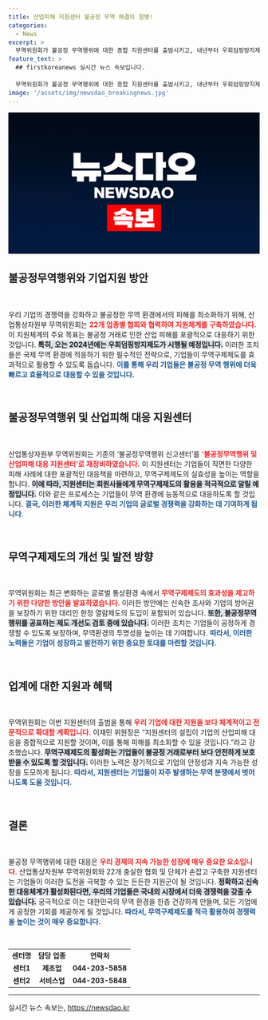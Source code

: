 ```yaml
---
title: 산업피해 지원센터 불공정 무역 해결의 첨병!
categories:
  - News
excerpt: >
  무역위원회가 불공정 무역행위에 대한 종합 지원센터를 출범시키고, 내년부터 우회덤핑방지제도와 대리인 열람제도를 도입한다. 기업 피해 대응을 위한 체계 강화가 기대된다!
feature_text: >
  ## firstkoreanews 실시간 뉴스 속보입니다.

  무역위원회가 불공정 무역행위에 대한 종합 지원센터를 출범시키고, 내년부터 우회덤핑방지제도와 대리인 열람제도를 도입한다. 기업 피해 대응을 위한 체계 강화가 기대된다!
image: '/assets/img/newsdao_breakingnews.jpg'
---
```


<p><img src="/assets/img/newsdao_breakingnews.jpg" alt="firstkoreanews 속보" /></p>

<h2 data-ke-size="size26">불공정무역행위와 기업지원 방안</h2>

<p data-ke-size="size16">&nbsp;</p>

<p>우리 기업의 경쟁력을 강화하고 불공정한 무역 환경에서의 피해를 최소화하기 위해, 산업통상자원부 무역위원회는 <b><span style="color: #ee2323;">22개 업종별 협회와 협력하여 지원체계를 구축하였습니다.</span></b> 이 지원체계의 주요 목표는 불공정 거래로 인한 산업 피해를 포괄적으로 대응하기 위한 것입니다. <b><span style="background-color: #21538527;">특히, 오는 2024년에는 우회덤핑방지제도가 시행될 예정입니다.</span></b> 이러한 조치들은 국제 무역 환경에 적응하기 위한 필수적인 전략으로, 기업들이 무역구제제도를 효과적으로 활용할 수 있도록 돕습니다. <b><span style="color: #1a5490;">이를 통해 우리 기업들은 불공정 무역 행위에 더욱 빠르고 효율적으로 대응할 수 있을 것입니다.</span></b></p>

<p data-ke-size="size16">&nbsp;</p>

<h2 data-ke-size="size26">불공정무역행위 및 산업피해 대응 지원센터</h2>

<p data-ke-size="size16">&nbsp;</p>

<p>산업통상자원부 무역위원회는 기존의 ‘불공정무역행위 신고센터’를 <b><span style="color: #ee2323;">‘불공정무역행위 및 산업피해 대응 지원센터’로 재정비하였습니다.</span></b> 이 지원센터는 기업들이 직면한 다양한 피해 사례에 대한 포괄적인 대응책을 마련하고, 무역구제제도의 실효성을 높이는 역할을 합니다. <b><span style="background-color: #21538527;">이에 따라, 지원센터는 회원사들에게 무역구제제도의 활용을 적극적으로 알릴 예정입니다.</span></b> 이와 같은 프로세스는 기업들이 무역 환경에 능동적으로 대응하도록 할 것입니다. <b><span style="color: #1a5490;">결국, 이러한 체계적 지원은 우리 기업의 글로벌 경쟁력을 강화하는 데 기여하게 됩니다.</span></b></p>

<p data-ke-size="size16">&nbsp;</p>

<h2 data-ke-size="size26">무역구제제도의 개선 및 발전 방향</h2>

<p data-ke-size="size16">&nbsp;</p>

<p>무역위원회는 최근 변화하는 글로벌 통상환경 속에서 <b><span style="color: #ee2323;">무역구제제도의 효과성을 제고하기 위한 다양한 방안을 발표하였습니다.</span></b> 이러한 방안에는 신속한 조사와 기업의 방어권을 보장하기 위한 대리인 한정 열람제도의 도입이 포함되어 있습니다. <b><span style="background-color: #21538527;">또한, 불공정무역행위를 공표하는 제도 개선도 검토 중에 있습니다.</span></b> 이러한 조치는 기업들이 공정하게 경쟁할 수 있도록 보장하며, 무역환경의 투명성을 높이는 데 기여합니다. <b><span style="color: #1a5490;">따라서, 이러한 노력들은 기업이 성장하고 발전하기 위한 중요한 토대를 마련할 것입니다.</span></b></p>

<p data-ke-size="size16">&nbsp;</p>

<h2 data-ke-size="size26">업계에 대한 지원과 혜택</h2>

<p data-ke-size="size16">&nbsp;</p>

<p>무역위원회는 이번 지원센터의 출범을 통해 <b><span style="color: #ee2323;">우리 기업에 대한 지원을 보다 체계적이고 전문적으로 확대할 계획입니다.</span></b> 이재민 위원장은 “지원센터의 설립이 기업의 산업피해 대응을 종합적으로 지원할 것이며, 이를 통해 피해를 최소화할 수 있을 것입니다.”라고 강조했습니다. <b><span style="background-color: #21538527;">무역구제제도의 활성화는 기업들이 불공정 거래로부터 보다 안전하게 보호받을 수 있도록 할 것입니다.</span></b> 이러한 노력은 장기적으로 기업의 안정성과 지속 가능한 성장을 도모하게 됩니다. <b><span style="color: #1a5490;">따라서, 지원센터는 기업들이 자주 발생하는 무역 분쟁에서 벗어나도록 도울 것입니다.</span></b></p>

<p data-ke-size="size16">&nbsp;</p>

<h2 data-ke-size="size26">결론</h2>

<p data-ke-size="size16">&nbsp;</p>

<p>불공정 무역행위에 대한 대응은 <b><span style="color: #ee2323;">우리 경제의 지속 가능한 성장에 매우 중요한 요소입니다.</span></b> 산업통상자원부 무역위원회와 22개 충실한 협회 및 단체가 손잡고 구축한 지원센터는 기업들이 이러한 도전을 극복할 수 있는 든든한 지원군이 될 것입니다. <b><span style="background-color: #21538527;">정확하고 신속한 대응체계가 활성화된다면, 우리의 기업들은 국내외 시장에서 더욱 경쟁력을 갖출 수 있습니다.</span></b> 궁극적으로 이는 대한민국의 무역 환경을 한층 건강하게 만들며, 모든 기업에게 공정한 기회를 제공하게 될 것입니다. <b><span style="color: #1a5490;">따라서, 무역구제제도를 적극 활용하여 경쟁력을 높이는 것이 매우 중요합니다.</span></b></p>

<p data-ke-size="size16">&nbsp;</p>

<table style="border-collapse:collapse; width:100%;"><tbody>
<tr>
<td style="text-align: center; height: 17px;"><b>센터명</b></td>
<td style="text-align: center; height: 17px;"><b>담당 업종</b></td>
<td style="text-align: center; height: 17px;"><b>연락처</b></td>
</tr>
<tr>
<td style="text-align: center; height: 17px;"><b>센터1</b></td>
<td style="text-align: center; height: 17px;"><b>제조업</b></td>
<td style="text-align: center; height: 17px;"><b>044-203-5858</b></td>
</tr>
<tr>
<td style="text-align: center; height: 17px;"><b>센터2</b></td>
<td style="text-align: center; height: 17px;"><b>서비스업</b></td>
<td style="text-align: center; height: 17px;"><b>044-203-5848</b></td>
</tr>
</tbody></table>

<hr />
실시간 뉴스 속보는, <a href="https://newsdao.kr" rel="dofollow">https://newsdao.kr</a>


